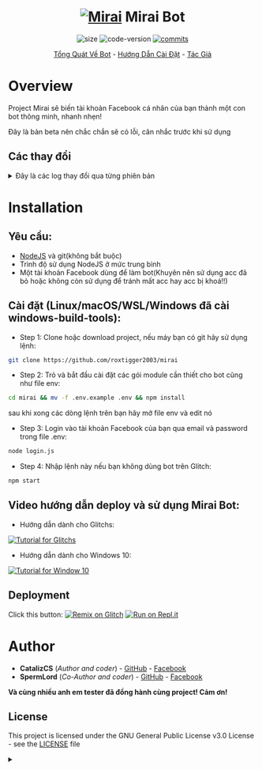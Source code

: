 <h1 align="center">
	<a href="#"><img src="https://i.imgur.com/lzapbcN.png" alt="Mirai"></a>
	Mirai Bot
</h1>
<p align="center">
	<img alt="size" src="https://img.shields.io/github/repo-size/roxtigger2003/mirai-beta.svg?style=flat-square&label=size">
	<img alt="code-version" src="https://img.shields.io/badge/dynamic/json?color=red&label=code%20version&prefix=v&query=%24.version&url=https%3A%2F%2Fraw.githubusercontent.com%2Froxtigger2003%2Fmirai-beta%2Fmaster%2Fpackage.json&style=flat-square">
	<a href="https://github.com/roxtigger2003/mirai-beta/commits"><img alt="commits" src="https://img.shields.io/github/commit-activity/m/roxtigger2003/mirai-beta.svg?label=commit&style=flat-square"></a>
</p>

<p align="center">
	<a href="#Overview">Tổng Quát Về Bot</a>
	-
	<a href="#Installation">Hướng Dẫn Cài Đặt</a>
	-
	<a href="#Author">Tác Giả</a>
</p>

# Overview

Project Mirai sẽ biến tài khoản Facebook cá nhân của bạn thành một con bot thông minh, nhanh nhẹn!

Đây là bản beta nên chắc chắn sẽ có lỗi, cân nhắc trước khi sử dụng

## Các thay đổi

<details>
	<summary>Đây là các log thay đổi qua từng phiên bản</summary>

- 4.2.5: Sửa shortcut không thông báo sau lần đầu tạo file.

- 4.2.6: Tối ưu lại code.

- 4.2.7: Sửa sethelp và delhelp.

- 4.2.8: Sửa lỗi update.js không sao lưu .env

- 4.2.9: Sửa event.js

- 4.2.10: Xóa messageID.tostring()

- 4.2.11: Bật lệnh hentaivn và sửa lệnh rank

- 4.3.0: Loại bỏ một số lệnh không cần thiết, echo -> repeat, saucenao -> sauce, thêm cài đặt thời gian cho việc nhắc đi ngủ và thức dậy, nâng cấp và sửa chữa saucenao, loại bỏ acronym

- 4.3.1: Fix ping

- 4.3.2: Đổi lại SLEEPTIME và WAKETIME

- 4.3.3: repeat -> echo, optimize

- 4.3.4: thêm config canCheckUpdate, sửa lỗi undefined trong unsend.js, optimize

- 4.3.5: sửa lỗi axios not defined

- 4.3.6: sửa cronjob (reversed về lại 4.3.3).

- 4.3.7: giveaway -> ga, tối ưu và rút gọn cho say, thêm giờ vào cho uptime, thay đổi roul từ 3 màu thành 6 màu, thêm tắt bật refresh sau 10 phút, rút gọn log từ terminal/cmd, loại bỏ nhắc bản cập nhật qua tin nhắn!

- 4.3.8: bật sẵn refresh

- 4.3.9: sửa lỗi không nhận .env

- 4.3.10: loại bỏ lệnh facebook, youtube -p -> yt -v, youtube -m -> yt -m, optimize yt, bỏ thư mục modules

- 4.3.11: sửa yt -v

- 4.4.0: thêm User.setUser, User.delUser, User.getColumn, Thread.setThread, Thread.delThread, thêm cột name trong database (cần xóa database cũ rồi thêm lại), thêm lệnh gRank (global rank của cả bot)

- 4.4.1: sửa lỗi roul không báo sai màu

- 4.4.2: sửa sl và money

- 4.5.0: thêm lệnh fishing, khắc phục tình trạng bị block tính năng sau khi bị các thành viên spam, lòi ra thêm database is locked

- 4.5.1: clean fishing

- 4.5.2: sửa fishing, thêm lệnh mit và thêm phần help command cho fishing!

- 4.5.3: thêm lệnh còn thiếu vào file cmds.json

- 4.6.0: thay api anime thành v3, thêm afk command, meow, admin help và admin all ( đang làm!!)

- 4.6.1: fix afk, source code không nhận lệnh, chuyển yandex thành google dịch

- 4.6.2: thiết kế lại database(phân chia rõ ràng từng mục), thêm lệnh steal và rname, thay yt -m thành audio và yt -v thành video, đưa random code vào nhentai và hentaivn(check help để biết thêm chi tiết), tự động backup thêm folder database, tự động bung file .env cũ của phần update.

- 4.6.3: loại bỏ lệnh grank, fix lỗi "database is locked", thêm fishing list, sửa một số lỗi không mong muốn!

- 4.6.4: Sửa buynsfw.

- 4.6.5: genaral -> general.

- 4.7.0: Đây là danh sách gần nửa tháng vừa qua đã và đang làm:
	- Loại bỏ các file như: 
		- .credits
		- app/modules/index
		- database/models/database/models/economy
		- database/models/fishing
		- database/models/nsfw
		- config.yml
		- view/index.html
	- Chỉnh sửa, fix lỗi một số lệnh cũng như thêm các lệnh mới:
		- index.js (thêm mới, chỉnh sửa)
		- login.js (thêm mới, chỉnh sửa)
		- .env.example (thêm mới)
		- config/index.js (thêm mới)
		- app/modules/log.js (chỉnh sửa)
		- app/login/option.js (chỉnh sửa)
		- app/login/index.js (chỉnh sửa)
		- app/login/login.js (chỉnh sửa)
		- app/login/error.js (chỉnh sửa, thêm mới)
		- app/controllers/economy.js (chỉnh sửa)
		- app/controllers/fishing.js (chỉnh sửa)
		- app/controllers/nsfw.js (chỉnh sửa)
		- app/controllers/user.js (chỉnh sửa, thêm mới)
		- app/controllers/economy.js (chỉnh sửa, thêm mới)
		- app/controllers/rank.js (chỉnh sửa, thêm mới)
		- app/controllers/rank_card.js (thay thế toàn bộ)
		- app/listen.js (chỉnh sửa)
		- app/handle/event.js (chỉnh sửa)
		- app/handle/unsend.js (chỉnh sửa)
		- app/handle/message_reaction.js (thêm mới)
		- app/handle/message.reply.js (thêm mới)
		- app/handle/src (chỉnh sửa, thêm mới)
		- app/handle/message.js (quả file này update to thì vãi l)
		- database (loại bỏ, chỉnh sửa, thêm mới)

Và rất nhiều sự thay đổi, loại bỏ cũng như chúng tôi thêm mới không tiện ghi hết tại đây :D, hãy trải nghiệm nó thay vì đọc cái đống update lùm xùm này (dù kéo và xem hết cái dòng lằng tà lằng oằn dài vãi lz này xD)

</details>

# Installation

## Yêu cầu:
  - [NodeJS](https://nodejs.org/en/) và git(không bắt buộc)
  - Trình độ sử dụng NodeJS ở mức trung bình
  - Một tài khoản Facebook dùng để làm bot(Khuyên nên sử dụng acc đã bỏ hoặc không còn sử dụng để tránh mất acc hay acc bị khoá!!)
 
## Cài đặt (Linux/macOS/WSL/Windows đã cài windows-build-tools):
+ Step 1: Clone hoặc download project, nếu máy bạn có git hãy sử dụng lệnh:
```bash
git clone https://github.com/roxtigger2003/mirai
```
+ Step 2: Trỏ và bắt đầu cài đặt các gói module cần thiết cho bot cũng như file env:
```bash
cd mirai && mv -f .env.example .env && npm install
```
sau khi xong các dòng lệnh trên bạn hãy mở file env và edit nó
+ Step 3: Login vào tài khoản Facebook của bạn qua email và password trong file .env:
```bash
node login.js
```
+ Step 4: Nhập lệnh này nếu bạn không dùng bot trên Glitch:
```bash
npm start
```

## Video hướng dẫn deploy và sử dụng Mirai Bot:

-  Hướng dẫn dành cho Glitchs:

[![Tutorial for Glitchs](https://img.youtube.com/vi/wbfAxyV4n_o/0.jpg)](https://www.youtube.com/watch?v=wbfAxyV4n_o)

- Hướng dẫn dành cho Windows 10:

[![Tutorial for Window 10](https://img.youtube.com/vi/NGxyB6TRX9Q/0.jpg)](https://www.youtube.com/watch?v=NGxyB6TRX9Q)


## Deployment
Click this button:
[![Remix on Glitch](https://cdn.glitch.com/2703baf2-b643-4da7-ab91-7ee2a2d00b5b%2Fremix-button.svg)](https://glitch.com/edit/#!/import/github/roxtigger2003/mirai)
[![Run on Repl.it](https://repl.it/badge/github/roxtigger2003/mirai)](https://repl.it/github/roxtigger2003/mirai)

# Author
- **CatalizCS** (*Author and coder*) - [GitHub](https://github.com/roxtigger2003) - [Facebook](https://fb.me/Cataliz2k)
- **SpermLord** (*Co-Author and coder*) - [GitHub](https://github.com/spermlord) - [Facebook](https://fb.me/MyNameIsSpermLord)

**Và cùng nhiều anh em tester đã đồng hành cùng project! Cảm ơn!**

## License

This project is licensed under the GNU General Public License v3.0 License - see the [LICENSE](LICENSE) file 
<details>
	<summary></summary>

  ```
  Project này không liên kết với bất cứ project nào khác!!
  ```
</details>

